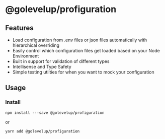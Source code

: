 # @golevelup/profiguration

## Features

- Load configuration from .env files or json files automatically with hierarchical overriding
- Easily control which configuration files get loaded based on your Node Environment
- Built in support for validation of different types
- Intellisense and Type Safety
- Simple testing utilties for when you want to mock your configuration

## Usage

### Install

`npm install ---save @golevelup/profiguration`

or

`yarn add @golevelup/profiguration`
